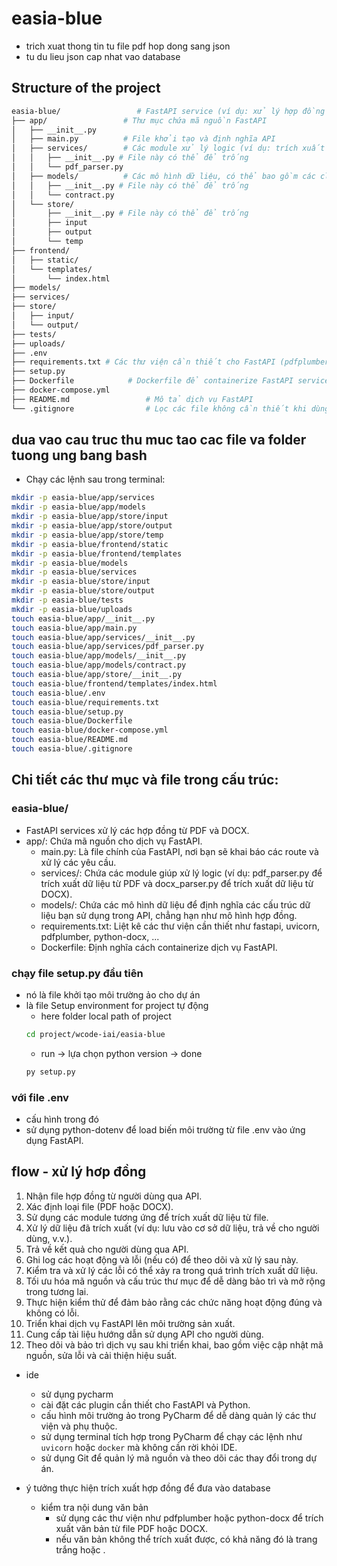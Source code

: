 # easia-blue

- trich xuat thong tin tu file pdf hop dong sang json
- tu du lieu json cap nhat vao database

## Structure of the project

```bash
easia-blue/                 # FastAPI service (ví dụ: xử lý hợp đồng PDF -> file .json)
├── app/                 # Thư mục chứa mã nguồn FastAPI
│   ├── __init__.py
│   ├── main.py          # File khởi tạo và định nghĩa API
│   ├── services/        # Các module xử lý logic (ví dụ: trích xuất dữ liệu PDF)
│   │   ├── __init__.py # File này có thể để trống
│   │   └── pdf_parser.py
│   ├── models/          # Các mô hình dữ liệu, có thể bao gồm các class để xử lý dữ liệu
│   │   ├── __init__.py # File này có thể để trống
│   │   └── contract.py
│   └── store/
│       ├── __init__.py # File này có thể để trống
│       ├── input
│       ├── output
│       └── temp
├── frontend/
│   ├── static/
│   └── templates/
│       └── index.html
├── models/
├── services/
├── store/
│   ├── input/
│   └── output/
├── tests/
├── uploads/
├── .env
├── requirements.txt # Các thư viện cần thiết cho FastAPI (pdfplumber, uvicorn, v.v.)
├── setup.py
├── Dockerfile            # Dockerfile để containerize FastAPI service
├── docker-compose.yml
├── README.md                 # Mô tả dịch vụ FastAPI
└── .gitignore                # Lọc các file không cần thiết khi dùng Git


```

## dua vao cau truc thu muc tao cac file va folder tuong ung bang bash

- Chạy các lệnh sau trong terminal:

```bash
mkdir -p easia-blue/app/services
mkdir -p easia-blue/app/models
mkdir -p easia-blue/app/store/input
mkdir -p easia-blue/app/store/output
mkdir -p easia-blue/app/store/temp
mkdir -p easia-blue/frontend/static
mkdir -p easia-blue/frontend/templates
mkdir -p easia-blue/models
mkdir -p easia-blue/services
mkdir -p easia-blue/store/input
mkdir -p easia-blue/store/output
mkdir -p easia-blue/tests
mkdir -p easia-blue/uploads
touch easia-blue/app/__init__.py
touch easia-blue/app/main.py
touch easia-blue/app/services/__init__.py
touch easia-blue/app/services/pdf_parser.py
touch easia-blue/app/models/__init__.py
touch easia-blue/app/models/contract.py
touch easia-blue/app/store/__init__.py
touch easia-blue/frontend/templates/index.html
touch easia-blue/.env
touch easia-blue/requirements.txt
touch easia-blue/setup.py
touch easia-blue/Dockerfile
touch easia-blue/docker-compose.yml
touch easia-blue/README.md
touch easia-blue/.gitignore

```

## Chi tiết các thư mục và file trong cấu trúc:

### easia-blue/

- FastAPI services xử lý các hợp đồng từ PDF và DOCX.
- app/: Chứa mã nguồn cho dịch vụ FastAPI.
  - main.py: Là file chính của FastAPI, nơi bạn sẽ khai báo các route và xử lý các yêu cầu.
  - services/: Chứa các module giúp xử lý logic (ví dụ: pdf_parser.py để trích xuất dữ liệu từ PDF và docx_parser.py để trích xuất dữ liệu
    từ DOCX).
  - models/: Chứa các mô hình dữ liệu để định nghĩa các cấu trúc dữ liệu bạn sử dụng trong API, chẳng hạn như mô hình hợp đồng.
  - requirements.txt: Liệt kê các thư viện cần thiết như fastapi, uvicorn, pdfplumber, python-docx, ...
  - Dockerfile: Định nghĩa cách containerize dịch vụ FastAPI.

### chạy file setup.py đầu tiên

- nó là file khởi tạo môi trường ảo cho dự án
- là file Setup environment for project tự động
  - here folder local path of project
  ```bash
  cd project/wcode-iai/easia-blue
  ```
  - run -> lựa chọn python version -> done
  ```bash
  py setup.py
  ```

### với file .env

- cấu hình trong đó
- sử dụng python-dotenv để load biến môi trường từ file .env vào ứng dụng FastAPI.

## flow - xử lý hơp đồng

1. Nhận file hợp đồng từ người dùng qua API.
2. Xác định loại file (PDF hoặc DOCX).
3. Sử dụng các module tương ứng để trích xuất dữ liệu từ file.
4. Xử lý dữ liệu đã trích xuất (ví dụ: lưu vào cơ sở dữ liệu, trả về cho người dùng, v.v.).
5. Trả về kết quả cho người dùng qua API.
6. Ghi log các hoạt động và lỗi (nếu có) để theo dõi và xử lý sau này.
7. Kiểm tra và xử lý các lỗi có thể xảy ra trong quá trình trích xuất dữ liệu.
8. Tối ưu hóa mã nguồn và cấu trúc thư mục để dễ dàng bảo trì và mở rộng trong tương lai.
9. Thực hiện kiểm thử để đảm bảo rằng các chức năng hoạt động đúng và không có lỗi.
10. Triển khai dịch vụ FastAPI lên môi trường sản xuất.
11. Cung cấp tài liệu hướng dẫn sử dụng API cho người dùng.
12. Theo dõi và bảo trì dịch vụ sau khi triển khai, bao gồm việc cập nhật mã nguồn, sửa lỗi và cải thiện hiệu suất.

- ide
  - sử dụng pycharm
  - cài đặt các plugin cần thiết cho FastAPI và Python.
  - cấu hình môi trường ảo trong PyCharm để dễ dàng quản lý các thư viện và phụ thuộc.
  - sử dụng terminal tích hợp trong PyCharm để chạy các lệnh như `uvicorn` hoặc `docker` mà không cần rời khỏi IDE.
  - sử dụng Git để quản lý mã nguồn và theo dõi các thay đổi trong dự án.

- ý tưởng thực hiện trích xuất hợp đồng để đưa vào database
  - kiểm tra nội dung văn bản
    - sử dụng các thư viện như pdfplumber hoặc python-docx để trích xuất văn bản từ file PDF hoặc DOCX.
    - nếu văn bản không thể trích xuất được, có khả năng đó là trang trắng hoặc .
